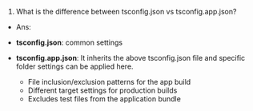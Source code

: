 1. What is the difference between tsconfig.json vs tsconfig.app.json?
- Ans: 
 - **tsconfig.json**: common settings
  
  - **tsconfig.app.json**:  It inherits the above tsconfig.json file and specific folder settings can be applied here. 
    - File inclusion/exclusion patterns for the app build
    - Different target settings for production builds
    - Excludes test files from the application bundle


